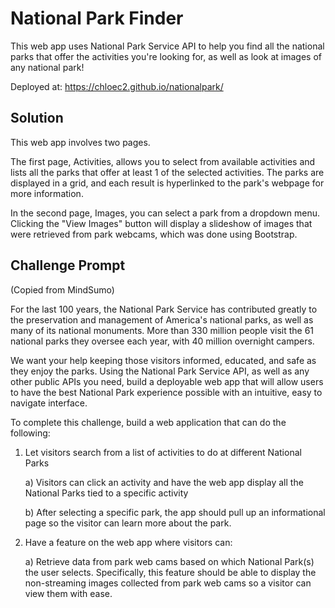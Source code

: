 # National Park Finder
This web app uses National Park Service API to help you find all the national parks that offer the activities you're looking for, as well as look at images of any national park! 

Deployed at: https://chloec2.github.io/nationalpark/


## Solution
This web app involves two pages.

The first page, Activities, allows you to select from available activities and lists all the parks that offer at least 1 of the selected activities. The parks are displayed in a grid, and each result is hyperlinked to the park's webpage for more information.

In the second page, Images, you can select a park from a dropdown menu. Clicking the "View Images" button will display a slideshow of images that were retrieved from park webcams, which was done using Bootstrap. 


## Challenge Prompt
(Copied from MindSumo)

For the last 100 years, the National Park Service has contributed greatly to the preservation and management of America's national parks, as well as many of its national monuments. More than 330 million people visit the 61 national parks they oversee each year, with 40 million overnight campers. 

We want your help keeping those visitors informed, educated, and safe as they enjoy the parks. Using the National Park Service API, as well as any other public APIs you need, build a deployable web app that will allow users to have the best National Park experience possible with an intuitive, easy to navigate interface.

To complete this challenge, build a web application that can do the following:

1. Let visitors search from a list of activities to do at different National Parks

    a) Visitors can click an activity and have the web app display all the National Parks tied to a specific activity

    b) After selecting a specific park, the app should pull up an informational page so the visitor can learn more about the park.

2. Have a feature on the web app where visitors can: 

    a) Retrieve data from park web cams based on which National Park(s) the user selects. Specifically, this feature should be able to display the non-streaming images collected from park web cams so a visitor can view them with ease.

